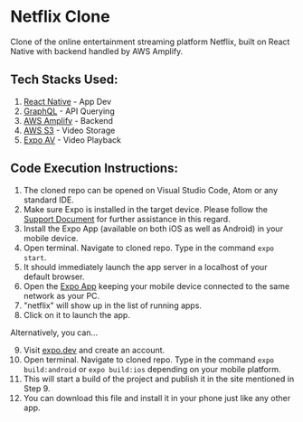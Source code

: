 # Netflix Clone
Clone of the online entertainment streaming platform Netflix, built on React Native with backend handled by AWS Amplify.

## Tech Stacks Used:

1. [React Native](https://reactnative.dev/) - App Dev
2. [GraphQL](https://graphql.org/) - API Querying
3. [AWS Amplify](https://aws.amazon.com/amplify/) - Backend
4. [AWS S3](https://aws.amazon.com/s3/) - Video Storage
5. [Expo AV](https://docs.expo.dev/versions/latest/sdk/video/) - Video Playback

## Code Execution Instructions:

1. The cloned repo can be opened on Visual Studio Code, Atom or any standard IDE.
2. Make sure Expo is installed in the target device. Please follow the [Support Document](https://docs.expo.dev/get-started/installation/) for further assistance in this regard.
3. Install the Expo App (available on both iOS as well as Android) in your mobile device.
4. Open terminal. Navigate to cloned repo. Type in the command `expo start`.
5. It should immediately launch the app server in a localhost of your default browser.
6. Open the [Expo App](https://play.google.com/store/apps/details?id=host.exp.exponent&hl=en_IN&gl=US) keeping your mobile device connected to the same network as your PC.
7. "netflix" will show up in the list of running apps.
8. Click on it to launch the app.

Alternatively, you can...

9. Visit [expo.dev](https://expo.dev/) and create an account.
10. Open terminal. Navigate to cloned repo. Type in the command `expo build:android` or `expo build:ios` depending on your mobile platform.
11. This will start a build of the project and publish it in the site mentioned in Step 9.
12. You can download this file and install it in your phone just like any other app.
